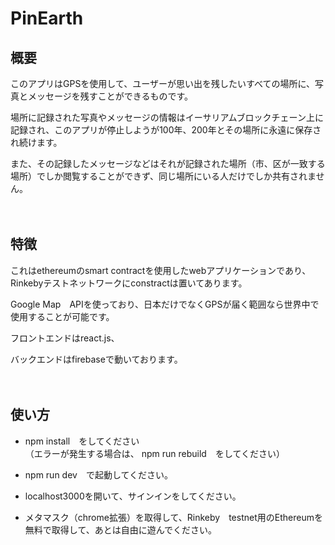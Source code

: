 # PinEarth  
   
## 概要

このアプリはGPSを使用して、ユーザーが思い出を残したいすべての場所に、写真とメッセージを残すことができるものです。　　　　　　　

場所に記録された写真やメッセージの情報はイーサリアムブロックチェーン上に記録され、このアプリが停止しようが100年、200年とその場所に永遠に保存され続けます。　

また、その記録したメッセージなどはそれが記録された場所（市、区が一致する場所）でしか閲覧することができず、同じ場所にいる人だけでしか共有されません。　　　　

　　
  　　
    　　
      
## 特徴  
これはethereumのsmart contractを使用したwebアプリケーションであり、Rinkebyテストネットワークにconstractは置いてあります。　　　　　　

Google Map　APIを使っており、日本だけでなくGPSが届く範囲なら世界中で使用することが可能です。　　　　　　

フロントエンドはreact.js、　　　　　

バックエンドはfirebaseで動いております。　　　　　　


　　
  　　
    　　
      　　
        
## 使い方　　　    
 - npm install　をしてください    
（エラーが発生する場合は、 npm run rebuild　をしてください）   

 - npm run dev　で起動してください。
　　　　　   
 - localhost3000を開いて、サインインをしてください。   
      
 - メタマスク（chrome拡張）を取得して、Rinkeby　testnet用のEthereumを無料で取得して、あとは自由に遊んでください。    

